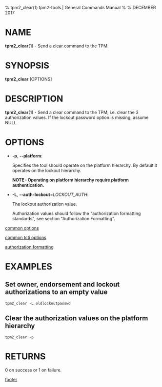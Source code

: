 % tpm2_clear(1) tpm2-tools | General Commands Manual
%
% DECEMBER 2017

# NAME

**tpm2_clear**(1) - Send a clear command to the TPM.

# SYNOPSIS

**tpm2_clear** [OPTIONS]

# DESCRIPTION

**tpm2_clear**(1) - Send a clear command to the TPM, i.e. clear the 3 authorization
values. If the lockout password option is missing, assume NULL.

# OPTIONS

  * **-p**, **--platform**:

    Specifies the tool should operate on the platform hierarchy. By default
    it operates on the lockout hierarchy.

    **NOTE : Operating on platform hierarchy require platform authentication.**

  * **-L**, **--auth-lockout**=_LOCKOUT\_AUTH_:

    The lockout authorization value.

    Authorization values should follow the "authorization formatting standards",
    see section "Authorization Formatting".

[common options](common/options.md)

[common tcti options](common/tcti.md)

[authorization formatting](common/authorizations.md)

# EXAMPLES

## Set owner, endorsement and lockout authorizations to an empty value

```
tpm2_clear -L oldlockoutpasswd
```

## Clear the authorization values on the platform hierarchy
```
tpm2_clear -p
```

# RETURNS

0 on success or 1 on failure.

[footer](common/footer.md)
